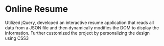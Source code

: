 # Online Resume

Utilized jQuery, developed an interactive resume application that reads all data from a JSON file and then dynamically modifies the DOM to display the information. Further customized the project by personalizing the design using CSS3
